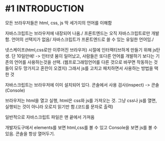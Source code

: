 # **#1 INTRODUCTION**

모든 브라우저들은 html, css, js 딱 세가지의 언어를 이해함

자바스크립트는 브라우저에 내장되어 나옴./
프론트엔드는 오직 자바스크립트로만 개발함. 언어의 선택지가 없음/
자바스크립트가 프론트엔드로 쓸 수 있는 유일한 언어임./

넷스케이프(html,css로만 이루어진 브라우저) 시절에 인터랙티브하게 만들기 위해
js탄생. 단 10일만에!
-> 인터넷 붐이 일어났고, 사람들은 또다른 언어를 개발하기 보다는
기존의 언어를 사용하는것을 선택. (웹프로그래밍언어를 다른 것으로 바꾸면 작동하는 것들이 모두 망가지고 혼란이 오겠지)
그래서 js를 고치고 패치하면서 사용하는 방법을 택한 것

자바스크립트는 브라우저에 이미 설치되어 있다.
콘솔에서 사용
검사(inspect) -> 콘솔(Console)

브라우저는 html을 열고 실행, html은 css와 js를 가져오는 것.
그냥 css나 js를 열면, 실행되는 것이 아니라 오로지 읽기만 함.(코드를 문자로 출력)

일반적으로 자바스크립트 파일은 맨 끝에서 가져옴

<script SRC="app.jS"></script>

개발자도구에서 elements를 보면 html,css를 볼 수 있고
Console을 보면 js를 볼 수 있음.
콘솔을 항상 열어두기.
